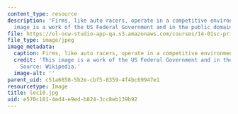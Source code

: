 ```yaml
---
content_type: resource
description: 'Firms, like auto racers, operate in a competitive environment. This
  image is a work of the US Federal Government and in the public domain. Source: Wikipedia.'
file: https://ol-ocw-studio-app-qa.s3.amazonaws.com/courses/14-01sc-principles-of-microeconomics-fall-2011/e570c1814ed4e9edb8243cc8eb139b92_lec10.jpg
file_type: image/jpeg
image_metadata:
  caption: Firms, like auto racers, operate in a competitive environment.
  credit: 'This image is a work of the US Federal Government and in the public domain.
    Source: Wikipedia.'
  image-alt: ''
parent_uid: c51a6858-5b2e-cbf5-8359-4f4bc69947e1
resourcetype: Image
title: lec10.jpg
uid: e570c181-4ed4-e9ed-b824-3cc8eb139b92
---
```

